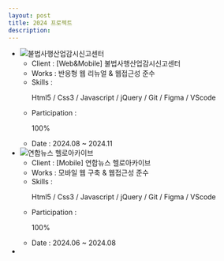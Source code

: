 ```yaml
---
layout: post
title: 2024 프로젝트
description: 
---
```

 <ul class="projects-list">
    <li>
        <div class="img-box"><img src="assets/images/projects/img_pf24.jpg" alt="불법사행산업감시신고센터" /></div>
        <ul class="txt_info">
            <li><span>Client : </span>[Web&Mobile] 불법사행산업감시신고센터</li>
            <li><span>Works : </span>반응형 웹 리뉴얼 & 웹접근성 준수</li>
            <li><span>Skills :</span> <p>Html5 / Css3 / Javascript / jQuery / Git / Figma / VScode</p></li>
            <li><span>Participation : </span><p class="percent" style="width:100%">100%</p></li>
            <li><span>Date : </span>2024.08 ~ 2024.11</li>          
        </ul>
    </li>
    <li>
        <div class="img-box"><img src="assets/images/projects/img_pf23.jpg" alt="연합뉴스 헬로아카이브" /></div>
        <ul class="txt_info">
            <li><span>Client : </span>[Mobile] 연합뉴스 헬로아카이브</li>
            <li><span>Works : </span>모바일 웹 구축 & 웹접근성 준수</li>
            <li><span>Skills :</span> <p>Html5 / Css3 / Javascript / jQuery / Git / Figma / VScode</p></li>
            <li><span>Participation : </span><p class="percent" style="width:100%">100%</p></li>
            <li><span>Date : </span>2024.06 ~ 2024.08</li>                
        </ul>
    </li>   
    <li></li>
</ul>
